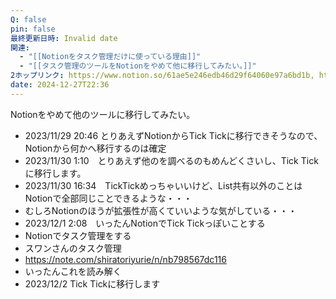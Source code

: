 ```yaml
---
Q: false
pin: false
最終更新日時: Invalid date
関連:
  - "[[Notionをタスク管理だけに使っている理由]]"
  - "[[タスク管理のツールをNotionをやめて他に移行してみたい。]]"
2ホップリンク: https://www.notion.so/61ae5e246edb46d29f64060e97a6bd1b, https://www.notion.so/696d76e19f9e4f70aca153c5f572fc95, https://www.notion.so/89f7cd78eeb4452f9a5433eb3dfb938e, https://www.notion.so/9a7f1d620a4a491e8f25962f156bf173, https://www.notion.so/d8b22f7c764748359774016505850071,https://www.notion.so/3056553b21e84163b3e0ad162d924b07, https://www.notion.so/61ae5e246edb46d29f64060e97a6bd1b, https://www.notion.so/89f7cd78eeb4452f9a5433eb3dfb938e, https://www.notion.so/d8b22f7c764748359774016505850071
date: 2024-12-27T22:36
---
```

Notionをやめて他のツールに移行してみたい。

- 2023/11/29 20:46 とりあえずNotionからTick Tickに移行できそうなので、Notionから何かへ移行するのは確定  
- 2023/11/30 1:10　とりあえず他のを調べるのもめんどくさいし、Tick Tickに移行します。  
- 2023/11/30 16:34　TickTickめっちゃいいけど、List共有以外のことはNotionで全部同じことできるような・・・  
- むしろNotionのほうが拡張性が高くていいような気がしている・・・  
- 2023/12/1 2:08　いったんNotionでTick Tickっぽいことする  
- Notionでタスク管理をする  
- スワンさんのタスク管理  
- https://note.com/shiratoriyurie/n/nb798567dc116  
- いったんこれを読み解く  
- 2023/12/2 Tick Tickに移行します